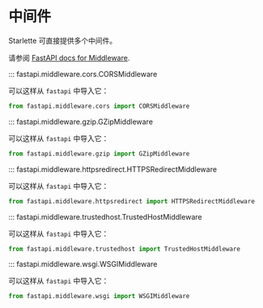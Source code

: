 # 中间件

Starlette 可直接提供多个中间件。

请参阅 [FastAPI docs for Middleware](https://fastapi.tiangolo.com/zh/advanced/middleware/).

::: fastapi.middleware.cors.CORSMiddleware

可以这样从 `fastapi` 中导入它：

```python
from fastapi.middleware.cors import CORSMiddleware
```

::: fastapi.middleware.gzip.GZipMiddleware

可以这样从 `fastapi` 中导入它：

```python
from fastapi.middleware.gzip import GZipMiddleware
```

::: fastapi.middleware.httpsredirect.HTTPSRedirectMiddleware

可以这样从 `fastapi` 中导入它：

```python
from fastapi.middleware.httpsredirect import HTTPSRedirectMiddleware
```

::: fastapi.middleware.trustedhost.TrustedHostMiddleware

可以这样从 `fastapi` 中导入它：

```python
from fastapi.middleware.trustedhost import TrustedHostMiddleware
```

::: fastapi.middleware.wsgi.WSGIMiddleware

可以这样从 `fastapi` 中导入它：

```python
from fastapi.middleware.wsgi import WSGIMiddleware
```
